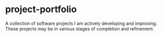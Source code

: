 # project-portfolio
A collection of software projects I am actively developing and improving. These projects may be in various stages of completion and refinement.
